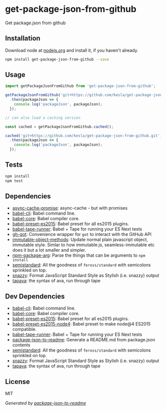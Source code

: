 # get-package-json-from-github 

Get package.json from github

## Installation

Download node at [nodejs.org](http://nodejs.org) and install it, if you haven't already.

```sh
npm install get-package-json-from-github --save
```

## Usage

```js
import getPackageJsonFromGithub from 'get-package-json-from-github';

getPackageJsonFromGithub('git+https://github.com/kesla/get-package-json-from-github.git')
  .then(packageJson => {
    console.log('packageJson', packageJson);
  });

// can also load a caching version

const cached = getPackageJsonFromGithub.cached();

cached('git+https://github.com/kesla/get-package-json-from-github.git')
  .then(packageJson => {
    console.log('packageJson', packageJson);
  });

```

## Tests

```sh
npm install
npm test
```

## Dependencies

- [async-cache-promise](https://github.com/kesla/async-cache-promise): async-cache - but with promises
- [babel-cli](https://github.com/babel/babel/tree/master/packages): Babel command line.
- [babel-core](https://github.com/babel/babel/tree/master/packages): Babel compiler core.
- [babel-preset-es2015](https://github.com/babel/babel/tree/master/packages): Babel preset for all es2015 plugins.
- [babel-tape-runner](https://github.com/wavded/babel-tape-runner): Babel + Tape for running your ES Next tests
- [gh-got](https://github.com/sindresorhus/gh-got): Convenience wrapper for `got` to interact with the GitHub API
- [immutable-object-methods](https://github.com/micnews/immutable-object-methods): Update normal plain javascript object, immutable style. Simlar to how immutable.js, seamless-immutable etc does it but a lot smaller and simpler.
- [npm-package-arg](https://github.com/npm/npm-package-arg): Parse the things that can be arguments to `npm install`
- [semistandard](https://github.com/Flet/semistandard): All the goodness of `feross/standard` with semicolons sprinkled on top.
- [snazzy](https://github.com/feross/snazzy): Format JavaScript Standard Style as Stylish (i.e. snazzy) output
- [tapava](https://github.com/kesla/tapava): the syntax of ava, run through tape

## Dev Dependencies

- [babel-cli](https://github.com/babel/babel/tree/master/packages): Babel command line.
- [babel-core](https://github.com/babel/babel/tree/master/packages): Babel compiler core.
- [babel-preset-es2015](https://github.com/babel/babel/tree/master/packages): Babel preset for all es2015 plugins.
- [babel-preset-es2015-node4](https://github.com/jbach/babel-preset-es2015-node4): Babel preset to make node@4 ES2015 compatible.
- [babel-tape-runner](https://github.com/wavded/babel-tape-runner): Babel + Tape for running your ES Next tests
- [package-json-to-readme](https://github.com/zeke/package-json-to-readme): Generate a README.md from package.json contents
- [semistandard](https://github.com/Flet/semistandard): All the goodness of `feross/standard` with semicolons sprinkled on top.
- [snazzy](https://github.com/feross/snazzy): Format JavaScript Standard Style as Stylish (i.e. snazzy) output
- [tapava](https://github.com/kesla/tapava): the syntax of ava, run through tape


## License

MIT

_Generated by [package-json-to-readme](https://github.com/zeke/package-json-to-readme)_
